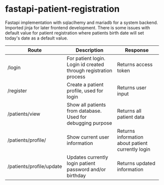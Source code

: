 # fastapi-patient-registration
Fastapi implementation with sqlaclhemy and mariadb for a system backend. Imported jinja for later frontend development. There is some issues with default value for patient registration where patients birth date will set today's date as a default value.

| Route | Description | Response|
| ----------- | ----------- | ----------- |
| /login | For patient login. Login id created through registration process | Returns access token |
| /register | Create a patient profile, used for login | Returns user input |
| /patients/view | Show all patients from database. Used for debugging purpose | Returns all patient data |
| /patients/profile/ | Show current user information | Returns information about patient currently login |
| /patients/profile/update | Updates currently login patient password and/or birthday | Returns updated information |
